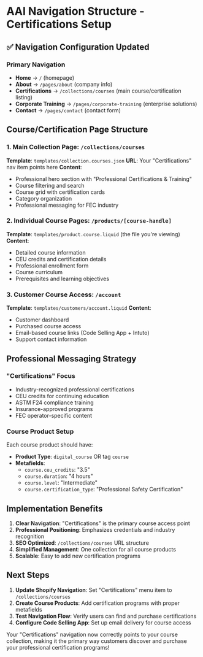 # AAI Navigation Structure - Certifications Setup

## ✅ Navigation Configuration Updated

### Primary Navigation
- **Home** → `/` (homepage)
- **About** → `/pages/about` (company info)
- **Certifications** → `/collections/courses` (main course/certification listing)
- **Corporate Training** → `/pages/corporate-training` (enterprise solutions)
- **Contact** → `/pages/contact` (contact form)

## Course/Certification Page Structure

### 1. Main Collection Page: `/collections/courses`
**Template**: `templates/collection.courses.json`
**URL**: Your "Certifications" nav item points here
**Content**: 
- Professional hero section with "Professional Certifications & Training"
- Course filtering and search
- Course grid with certification cards
- Category organization
- Professional messaging for FEC industry

### 2. Individual Course Pages: `/products/[course-handle]`
**Template**: `templates/product.course.liquid` (the file you're viewing)
**Content**:
- Detailed course information
- CEU credits and certification details
- Professional enrollment form
- Course curriculum
- Prerequisites and learning objectives

### 3. Customer Course Access: `/account`
**Template**: `templates/customers/account.liquid`
**Content**:
- Customer dashboard
- Purchased course access
- Email-based course links (Code Selling App + Intuto)
- Support contact information

## Professional Messaging Strategy

### "Certifications" Focus
- Industry-recognized professional certifications
- CEU credits for continuing education
- ASTM F24 compliance training
- Insurance-approved programs
- FEC operator-specific content

### Course Product Setup
Each course product should have:
- **Product Type**: `digital_course` OR tag `course`
- **Metafields**:
  - `course.ceu_credits`: "3.5"
  - `course.duration`: "4 hours"
  - `course.level`: "Intermediate"
  - `course.certification_type`: "Professional Safety Certification"

## Implementation Benefits

1. **Clear Navigation**: "Certifications" is the primary course access point
2. **Professional Positioning**: Emphasizes credentials and industry recognition
3. **SEO Optimized**: `/collections/courses` URL structure
4. **Simplified Management**: One collection for all course products
5. **Scalable**: Easy to add new certification programs

## Next Steps

1. **Update Shopify Navigation**: Set "Certifications" menu item to `/collections/courses`
2. **Create Course Products**: Add certification programs with proper metafields
3. **Test Navigation Flow**: Verify users can find and purchase certifications
4. **Configure Code Selling App**: Set up email delivery for course access

Your "Certifications" navigation now correctly points to your course collection, making it the primary way customers discover and purchase your professional certification programs!
